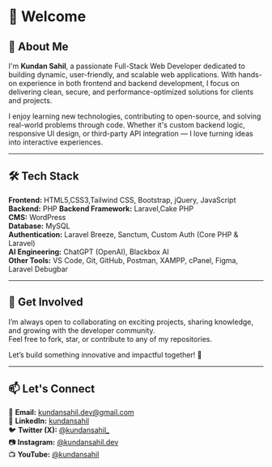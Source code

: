 # 👋 Welcome

## 🚀 About Me  
I'm **Kundan Sahil**, a passionate Full-Stack Web Developer dedicated to building dynamic, user-friendly, and scalable web applications. With hands-on experience in both frontend and backend development, I focus on delivering clean, secure, and performance-optimized solutions for clients and projects.

I enjoy learning new technologies, contributing to open-source, and solving real-world problems through code. Whether it's custom backend logic, responsive UI design, or third-party API integration — I love turning ideas into interactive experiences.

---

## 🛠️ Tech Stack  
**Frontend:** HTML5,CSS3,Tailwind CSS, Bootstrap, jQuery, JavaScript  
**Backend:** PHP
**Backend Framework:** Laravel,Cake PHP  
**CMS:** WordPress  
**Database:** MySQL  
**Authentication:** Laravel Breeze, Sanctum, Custom Auth (Core PHP & Laravel)  
**AI Engineering:** ChatGPT (OpenAI), Blackbox AI  
**Other Tools:** VS Code, Git, GitHub, Postman, XAMPP, cPanel, Figma, Laravel Debugbar

---

## 📢 Get Involved  
I’m always open to collaborating on exciting projects, sharing knowledge, and growing with the developer community.  
Feel free to fork, star, or contribute to any of my repositories.

Let’s build something innovative and impactful together! 🚀

---

## 📫 Let's Connect  
📩 **Email:** kundansahil.dev@gmail.com  
🔗 **LinkedIn:** [kundansahil](https://linkedin.com/in/kundansahil)  
🐦 **Twitter (X):** [@kundansahil_](https://twitter.com/kundansahil_)  
📷 **Instagram:** [@kundansahil.dev](https://instagram.com/kundansahil.dev)  
📺 **YouTube:** [@kundansahil](https://youtube.com/@kundansahil)
